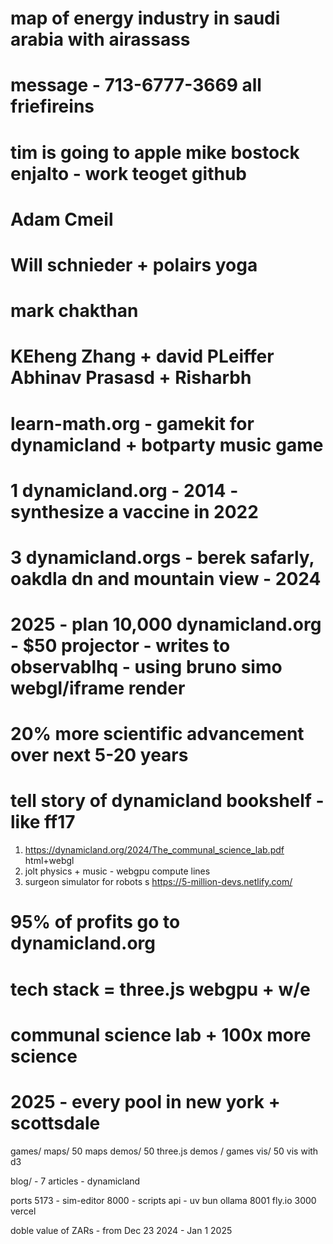 # map of energy industry in saudi arabia with airassass 
# message - 713-6777-3669 all friefireins 

# tim is going to apple  mike bostock enjalto  - work teoget github
# Adam Cmeil
# Will schnieder + polairs yoga
# mark chakthan
#  KEheng Zhang + david PLeiffer Abhinav Prasasd + Risharbh 


# learn-math.org - gamekit for dynamicland + botparty music game

# 1 dynamicland.org - 2014 - synthesize a vaccine in 2022
# 3 dynamicland.orgs - berek safarly, oakdla dn and mountain view - 2024
# 2025 - plan 10,000 dynamicland.org - $50 projector - writes to observablhq - using bruno simo webgl/iframe render

# 20% more scientific advancement over next 5-20 years
# tell story of dynamicland bookshelf - like ff17

1. https://dynamicland.org/2024/The_communal_science_lab.pdf html+webgl
2. jolt physics + music - webgpu compute lines
3. surgeon simulator for robots s
https://5-million-devs.netlify.com/

# 95% of profits go to dynamicland.org
# tech stack = three.js webgpu + w/e


# communal science lab + 100x more science
# 2025 - every pool in new york + scottsdale

games/ 
maps/ 50 maps
demos/ 50 three.js demos / games
vis/ 50 vis with d3 

blog/ - 7 articles - dynamicland

ports
5173 - sim-editor
8000 - scripts api - uv bun ollama
8001 fly.io
3000 vercel


doble value of ZARs - from Dec 23 2024 - Jan 1 2025